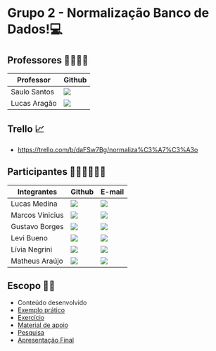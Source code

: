# Grupo 2 - Normalização Banco de Dados!💻

## Professores 👨‍🏫👨‍🏫

Professor | Github 
------------ | ------------- 
Saulo Santos | <a href="https://github.com/Saulomsantos"> <img src="https://img.shields.io/badge/GitHub-100000?style=for-the-badge&logo=github&logoColor=white" /> </a> 
Lucas Aragão | <a href="https://github.com/LUCASDESENVOLVEDOR"> <img src="https://img.shields.io/badge/GitHub-100000?style=for-the-badge&logo=github&logoColor=white" /> </a>


## Trello 📈

- https://trello.com/b/daFSw7Bg/normaliza%C3%A7%C3%A3o 


## Participantes 👦👦👦👩👦👦

Integrantes | Github | E-mail
------------ | ------------- | ------------- 
Lucas Medina | <a href="https://github.com/Lucas-M3dina"> <img src="https://img.shields.io/badge/GitHub-100000?style=for-the-badge&logo=github&logoColor=white" /> </a> | <a href="mailto:lucas.m3dina@gmail.com"> <img src="https://img.shields.io/badge/Gmail-D14836?style=for-the-badge&logo=gmail&logoColor=white" /> </a>
Marcos Vinicius | <a href="https://github.com/Marcaum04"> <img src="https://img.shields.io/badge/GitHub-100000?style=for-the-badge&logo=github&logoColor=white" /> </a> | <a href="mailto:mvinicius.oliveira04@gmail.com"> <img src="https://img.shields.io/badge/Gmail-D14836?style=for-the-badge&logo=gmail&logoColor=white" /> </a>
Gustavo Borges | <a href="https://github.com/GustavoBorgesSouza"> <img src="https://img.shields.io/badge/GitHub-100000?style=for-the-badge&logo=github&logoColor=white" /> </a> | <a href="mailto:sgustavo.borges10@gmail.com"> <img src="https://img.shields.io/badge/Gmail-D14836?style=for-the-badge&logo=gmail&logoColor=white" /> </a>
Levi Bueno | <a href="https://github.com/levlzlnxD"> <img src="https://img.shields.io/badge/GitHub-100000?style=for-the-badge&logo=github&logoColor=white" /> </a> | <a href="mailto:lbds.bueno@gmail.com"> <img src="https://img.shields.io/badge/Gmail-D14836?style=for-the-badge&logo=gmail&logoColor=white" /> </a>
Lívia Negrini | <a href="https://github.com/livianegrini"> <img src="https://img.shields.io/badge/GitHub-100000?style=for-the-badge&logo=github&logoColor=white" /> </a> | <a href="mailto:liviasnegrini2004@gmail.com"> <img src="https://img.shields.io/badge/Gmail-D14836?style=for-the-badge&logo=gmail&logoColor=white" /> </a>
Matheus Araújo | <a href="https://github.com/maatheuss0"> <img src="https://img.shields.io/badge/GitHub-100000?style=for-the-badge&logo=github&logoColor=white" /> </a> | <a href="mailto:matheusaraujoms.machado@gmail.com"> <img src="https://img.shields.io/badge/Gmail-D14836?style=for-the-badge&logo=gmail&logoColor=white" /> </a>


## Escopo 👨‍💻

-   Conteúdo desenvolvido
-   <a href="https://github.com/Marcaum04/Normalizacao-G2M/tree/main/Projeto_Normaliza%C3%A7%C3%A3o/Exemplos_Pr%C3%A1ticos">Exemplo prático</a>
-   <a href="https://github.com/Marcaum04/Normalizacao-G2M/tree/main/Projeto_Normaliza%C3%A7%C3%A3o/Exerc%C3%ADcios">Exercício</a> 
-   <a href="https://github.com/Marcaum04/Normalizacao-G2M/tree/main/Projeto_Normaliza%C3%A7%C3%A3o/Material_Apoio">Material de apoio</a> 
-   <a href="https://github.com/Marcaum04/Normalizacao-G2M/tree/main/Projeto_Normaliza%C3%A7%C3%A3o/Pesquisa">Pesquisa</a> 
-   <a href="https://github.com/Marcaum04/Normalizacao-G2M/tree/main/Projeto_Normaliza%C3%A7%C3%A3o/Apresenta%C3%A7%C3%A3o_Final">Apresentação Final</a> 
